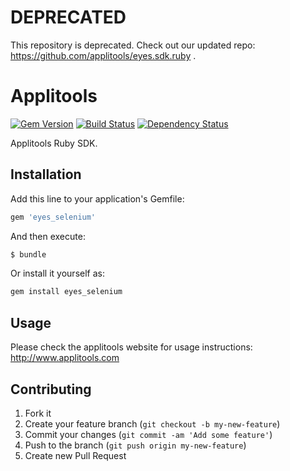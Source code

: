 # DEPRECATED 
This repository is deprecated. Check out our updated repo: https://github.com/applitools/eyes.sdk.ruby .

# Applitools

[![Gem Version](https://badge.fury.io/rb/eyes_selenium.svg)](http://badge.fury.io/rb/eyes_selenium)
[![Build Status](https://travis-ci.org/applitools/Eyes.Selenium.Ruby.svg)](https://travis-ci.org/applitools/Eyes.Selenium.Ruby)
[![Dependency Status](https://gemnasium.com/applitools/Eyes.Selenium.Ruby.svg)](https://gemnasium.com/applitools/Eyes.Selenium.Ruby)

Applitools Ruby SDK.

## Installation

Add this line to your application's Gemfile:

```ruby
gem 'eyes_selenium'
```

And then execute:

```ruby
$ bundle
```

Or install it yourself as:

```bash
gem install eyes_selenium
```

## Usage
Please check the applitools website for usage instructions: http://www.applitools.com

## Contributing

1. Fork it
2. Create your feature branch (`git checkout -b my-new-feature`)
3. Commit your changes (`git commit -am 'Add some feature'`)
4. Push to the branch (`git push origin my-new-feature`)
5. Create new Pull Request
